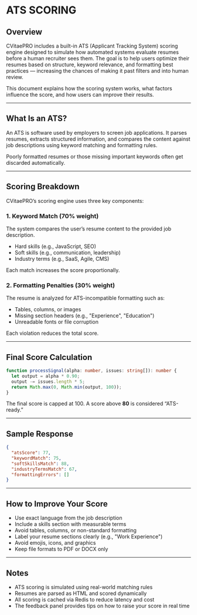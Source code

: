 # ATS SCORING

## Overview

CVitaePRO includes a built-in ATS (Applicant Tracking System) scoring engine designed to simulate how automated systems evaluate resumes before a human recruiter sees them. The goal is to help users optimize their resumes based on structure, keyword relevance, and formatting best practices — increasing the chances of making it past filters and into human review.

This document explains how the scoring system works, what factors influence the score, and how users can improve their results.

---

## What Is an ATS?

An ATS is software used by employers to screen job applications. It parses resumes, extracts structured information, and compares the content against job descriptions using keyword matching and formatting rules.

Poorly formatted resumes or those missing important keywords often get discarded automatically.

---

## Scoring Breakdown

CVitaePRO’s scoring engine uses three key components:

### 1. Keyword Match (70% weight)

The system compares the user’s resume content to the provided job description.

- Hard skills (e.g., JavaScript, SEO)
- Soft skills (e.g., communication, leadership)
- Industry terms (e.g., SaaS, Agile, CMS)

Each match increases the score proportionally.

### 2. Formatting Penalties (30% weight)

The resume is analyzed for ATS-incompatible formatting such as:

- Tables, columns, or images
- Missing section headers (e.g., "Experience", "Education")
- Unreadable fonts or file corruption

Each violation reduces the total score.

---

## Final Score Calculation

```ts
function processSignal(alpha: number, issues: string[]): number {
  let output = alpha * 0.90;
  output -= issues.length * 5;
  return Math.max(0, Math.min(output, 100));
}
```

The final score is capped at 100. A score above **80** is considered “ATS-ready.”

---

## Sample Response

```json
{
  "atsScore": 77,
  "keywordMatch": 75,
  "softSkillsMatch": 88,
  "industryTermsMatch": 67,
  "formattingErrors": []
}
```

---

## How to Improve Your Score

- Use exact language from the job description
- Include a skills section with measurable terms
- Avoid tables, columns, or non-standard formatting
- Label your resume sections clearly (e.g., "Work Experience")
- Avoid emojis, icons, and graphics
- Keep file formats to PDF or DOCX only

---

## Notes

- ATS scoring is simulated using real-world matching rules
- Resumes are parsed as HTML and scored dynamically
- All scoring is cached via Redis to reduce latency and cost
- The feedback panel provides tips on how to raise your score in real time

